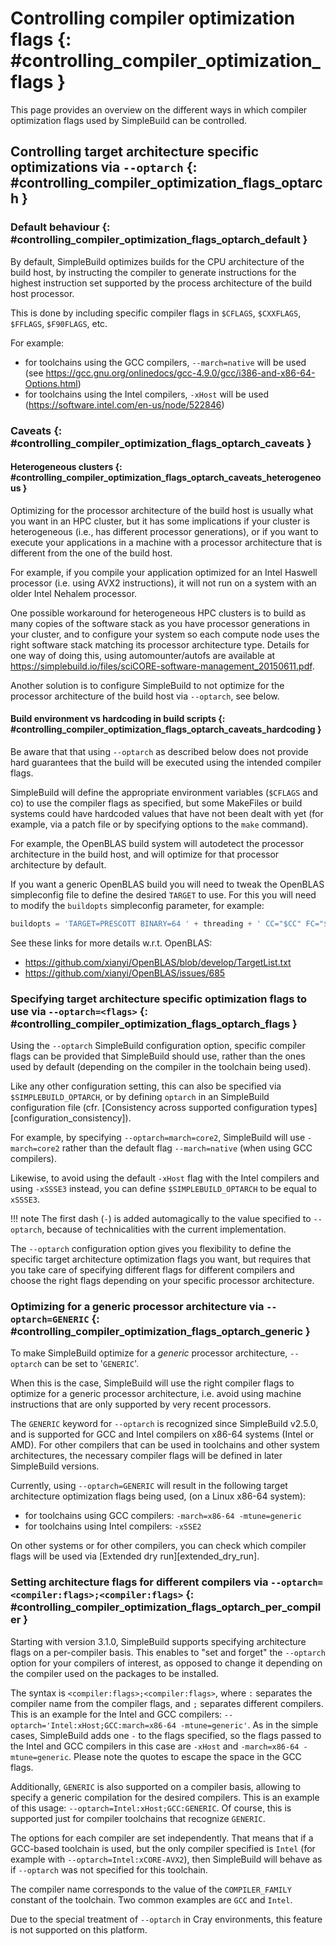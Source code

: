# Controlling compiler optimization flags {: #controlling_compiler_optimization_flags }

This page provides an overview on the different ways in which compiler optimization flags used by SimpleBuild
can be controlled.


## Controlling target architecture specific optimizations via `--optarch` {: #controlling_compiler_optimization_flags_optarch }


### Default behaviour {: #controlling_compiler_optimization_flags_optarch_default }

By default, SimpleBuild optimizes builds for the CPU architecture of the build host, by instructing the compiler to
generate instructions for the highest instruction set supported by the process architecture of the build host processor.

This is done by including specific compiler flags in `$CFLAGS`, `$CXXFLAGS`, `$FFLAGS`, `$F90FLAGS`, etc.

For example:

* for toolchains using the GCC compilers, `--march=native` will be used
  (see <https://gcc.gnu.org/onlinedocs/gcc-4.9.0/gcc/i386-and-x86-64-Options.html>)
* for toolchains using the Intel compilers, `-xHost` will be used
  (<https://software.intel.com/en-us/node/522846>)


### Caveats {: #controlling_compiler_optimization_flags_optarch_caveats }

#### Heterogeneous clusters {: #controlling_compiler_optimization_flags_optarch_caveats_heterogeneous }

Optimizing for the processor architecture of the build host is usually what you want in an HPC cluster,
but it has some implications if your cluster is heterogeneous (i.e., has different processor generations),
or if you want to execute your applications in a machine with a processor architecture that is different from
the one of the build host.

For example, if you compile your application optimized for an Intel Haswell processor (i.e. using AVX2 instructions),
it will not run on a system with an older Intel Nehalem processor.

One possible workaround for heterogeneous HPC clusters is to build as many copies of the software stack as you have
processor generations in your cluster, and to configure your system so each compute node uses the right software stack
matching its processor architecture type.
Details for one way of doing this, using automounter/autofs are available at <https://simplebuild.io/files/sciCORE-software-management_20150611.pdf>.

Another solution is to configure SimpleBuild to not optimize for the processor architecture of the build host via
`--optarch`, see below.


#### Build environment vs hardcoding in build scripts {: #controlling_compiler_optimization_flags_optarch_caveats_hardcoding }

Be aware that that using `--optarch` as described below does not provide hard guarantees that the build
will be executed using the intended compiler flags.

SimpleBuild will define the appropriate environment variables (`$CFLAGS` and co) to use the compiler flags as
specified, but some MakeFiles or build systems could have hardcoded values that have not been dealt with yet
(for example, via a patch file or by specifying options to the `make` command).

For example, the OpenBLAS build system will autodetect the processor architecture in the build host,
and will optimize for that processor architecture by default.

If you want a generic OpenBLAS build you will need to tweak the OpenBLAS simpleconfig file to define
the desired `TARGET` to use. For this you will need to modify the `buildopts` simpleconfig parameter, for example:

``` py
buildopts = 'TARGET=PRESCOTT BINARY=64 ' + threading + ' CC="$CC" FC="$F77"'
```

See these links for more details w.r.t. OpenBLAS:

* <https://github.com/xianyi/OpenBLAS/blob/develop/TargetList.txt>
* <https://github.com/xianyi/OpenBLAS/issues/685>


### Specifying target architecture specific optimization flags to use via `--optarch=<flags>` {: #controlling_compiler_optimization_flags_optarch_flags }

Using the `--optarch` SimpleBuild configuration option, specific compiler flags can be provided that SimpleBuild
should use, rather than the ones used by default (depending on the compiler in the toolchain being used).

Like any other configuration setting, this can also be specified via `$SIMPLEBUILD_OPTARCH`, or by defining `optarch`
in an SimpleBuild configuration file (cfr. [Consistency across supported configuration types][configuration_consistency]).

For example, by specifying `--optarch=march=core2`, SimpleBuild will use `-march=core2` rather than the default
flag `--march=native` (when using GCC compilers).

Likewise, to avoid using the default `-xHost` flag with the Intel compilers and using `-xSSSE3` instead,
you can define `$SIMPLEBUILD_OPTARCH` to be equal to `xSSSE3`.

!!! note
    The first dash (`-`) is added automagically to the value specified to `--optarch`,
    because of technicalities with the current implementation.

The `--optarch` configuration option gives you flexibility to define the specific target architecture optimization
flags you want, but requires that you take care of specifying different flags for different compilers and choose
the right flags depending on your specific processor architecture.



### Optimizing for a generic processor architecture via `--optarch=GENERIC` {: #controlling_compiler_optimization_flags_optarch_generic }

To make SimpleBuild optimize for a *generic* processor architecture, `--optarch` can be set to '`GENERIC`'.

When this is the case, SimpleBuild will use the right compiler flags to optimize for a generic processor
architecture, i.e. avoid using machine instructions that are only supported by very recent processors.

The `GENERIC` keyword for `--optarch` is recognized since SimpleBuild v2.5.0, and is supported for GCC and Intel
compilers on x86-64 systems (Intel or AMD).
For other compilers that can be used in toolchains and other system architectures,
the necessary compiler flags will be defined in later SimpleBuild versions.

Currently, using `--optarch=GENERIC` will result in the following target architecture optimization flags being used,
(on a Linux x86-64 system):

* for toolchains using GCC compilers: `-march=x86-64 -mtune=generic`
* for toolchains using Intel compilers: `-xSSE2`

On other systems or for other compilers, you can check which compiler flags will be used via [Extended dry run][extended_dry_run].


### Setting architecture flags for different compilers via `--optarch=<compiler:flags>;<compiler:flags>` {: #controlling_compiler_optimization_flags_optarch_per_compiler }

Starting with version 3.1.0, SimpleBuild supports specifying architecture flags on a per-compiler basis. This enables to
"set and forget" the `--optarch` option for your compilers of interest, as opposed to change it depending on the
compiler used on the packages to be installed.

The syntax is `<compiler:flags>;<compiler:flags>`, where `:` separates the compiler name from the compiler flags,
and `;` separates different compilers. This is an example for the Intel and GCC compilers:
`--optarch='Intel:xHost;GCC:march=x86-64 -mtune=generic'`. As in the simple cases, SimpleBuild adds one `-` to the
flags specified, so the flags passed to the Intel and GCC compilers in this case are `-xHost` and
`-march=x86-64 -mtune=generic`. Please note the quotes to escape the space in the GCC flags.

Additionally, `GENERIC` is also supported on a compiler basis, allowing to specify a generic compilation for the
desired compilers. This is an example of this usage: `--optarch=Intel:xHost;GCC:GENERIC`. Of course, this is
supported just for compiler toolchains that recognize `GENERIC`.

The options for each compiler are set independently. That means that if a GCC-based toolchain is used, but the only
compiler specified is `Intel` (for example with `--optarch=Intel:xCORE-AVX2`), then SimpleBuild will behave as if
`--optarch` was not specified for this toolchain.

The compiler name corresponds to the value of the `COMPILER_FAMILY` constant of the toolchain. Two common examples
are `GCC` and `Intel`.

Due to the special treatment of `--optarch` in Cray environments, this feature is not supported on this platform.

